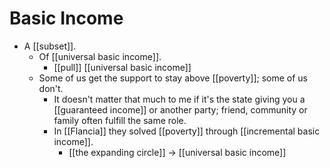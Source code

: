 # Basic Income

- A [[subset]].
  - Of [[universal basic income]]. 
    - [[pull]] [[universal basic income]]
  - Some of us get the support to stay above [[poverty]]; some of us don't.
    - It doesn't matter that much to me if it's the state giving you a [[guaranteed income]] or another party; friend, community or family often fulfill the same role.
    - In [[Flancia]] they solved [[poverty]] through [[incremental basic income]].
      - [[the expanding circle]] -> [[universal basic income]]

